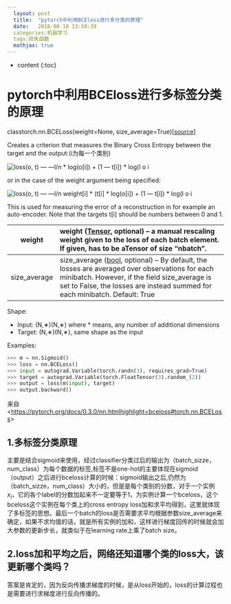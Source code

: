 ```yaml
---
  layout: post
  title:  "pytorch中利用BCEloss进行多分类的原理"
  date:   2018-08-18 13:50:39
  categories:机器学习
  tags:损失函数
  mathjax: true
---
```


* content
{:toc}
# pytorch中利用BCEloss进行多标签分类的原理

classtorch.nn.BCELoss(weight=None, size_average=True)[[source\]](https://pytorch.org/docs/0.3.0/_modules/torch/nn/modules/loss.html#BCELoss)

Creates a criterion that measures the  Binary Cross Entropy between the target and the output:(i为每一个类别)

![loss(o, t) —  —l/n * log(o[i]) + (1 — t[i]) * log(l o i ](file:///C:/Users/nian.000/AppData/Local/Temp/msohtmlclip1/01/clip_image001.png)

or in the case of the weight argument being  specified:

![loss(o, t) —  —l/n weight[i] * (t[i] * log(o[i]) + (1  — t[i]) * log(l o i ](file:///C:/Users/nian.000/AppData/Local/Temp/msohtmlclip1/01/clip_image002.png)

This is used for measuring the error of a  reconstruction in for example an auto-encoder. Note that the targets t[i] should  be numbers between 0 and 1.

| weight       | weight ([Tensor](https://pytorch.org/docs/0.3.0/tensors.html#torch.Tensor), optional) – a manual rescaling weight given to the loss of each batch element. If given, has to be aTensor of size “nbatch”. |
| ------------ | :----------------------------------------------------------- |
| size_average | size_average ([bool](https://docs.python.org/2/library/functions.html#bool), optional) – By default, the losses          are averaged over observations for each minibatch. However, if the field size_average is set to False, the losses are instead summed for each minibatch. Default: True |

Shape:

- Input: (N,∗)(N,∗) where * means, any number of       additional dimensions
- Target: (N,∗)(N,∗), same shape as the input

Examples:

```python
>>> m = nn.Sigmoid()
>>> loss = nn.BCELoss()
>>> input = autograd.Variable(torch.randn(3), requires_grad=True)
>>> target = autograd.Variable(torch.FloatTensor(3).random_(2))
>>> output = loss(m(input), target)
>>> output.backward()

```

来自 <<https://pytorch.org/docs/0.3.0/nn.htmlhighlight=bceloss#torch.nn.BCELoss>>



## 1.多标签分类原理

主要是结合sigmoid来使用，经过classifier分类过后的输出为（batch_sizze，num_class）为每个数据的标签,标签不是one-hot的主要体现在sigmoid（output）之后进行bceloss计算的时候：sigmoid输出之后,仍然为（batch_sizze，num_class）大小的，但是是每个类别的分数，对于一个实例$x_i$，它的各个label的分数加起来不一定要等于1，为实例计算一个bceloss，这个bceloss这个实例在每个类上的cross entropy loss加和求平均得到，这里就体现了多标签的思想。最后一个batch的loss是否需要求平均根据参数size_average来确定，如果不求均值的话，就是所有实例的加和，这样进行梯度回传的时候就会加大参数的更新步长，就类似于在learning rate上乘了batch size。



## 2.loss加和平均之后，网络还知道哪个类的loss大，该更新哪个类吗？

答案是肯定的，因为反向传播求梯度的时候，是从loss开始的，loss的计算过程也是需要进行求梯度进行反向传播的。

 